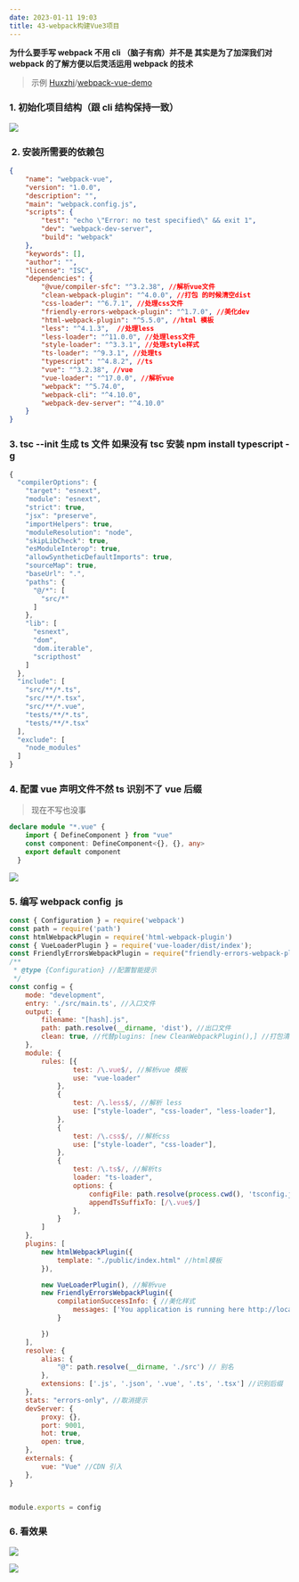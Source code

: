 ```yaml
---
date: 2023-01-11 19:03
title: 43-webpack构建Vue3项目
---
```


**为什么要手写 webpack 不用 cli （脑子有病）并不是 其实是为了加深我们对 webpack 的了解方便以后灵活运用 webpack 的技术**


> 示例 [Huxzhi](https://github.com/Huxzhi)/[webpack-vue-demo](https://github.com/Huxzhi/webpack-vue-demo)

### 1. 初始化项目结构（跟 cli 结构保持一致）

![](./_images/image-2023-01-11_19-04-39-194-43-webpack构建Vue3项目.png)

###  2. 安装所需要的依赖包

```json
{
    "name": "webpack-vue",
    "version": "1.0.0",
    "description": "",
    "main": "webpack.config.js",
    "scripts": {
        "test": "echo \"Error: no test specified\" && exit 1",
        "dev": "webpack-dev-server",
        "build": "webpack"
    },
    "keywords": [],
    "author": "",
    "license": "ISC",
    "dependencies": {
        "@vue/compiler-sfc": "^3.2.38", //解析vue文件
        "clean-webpack-plugin": "^4.0.0", //打包 的时候清空dist
        "css-loader": "^6.7.1", //处理css文件
        "friendly-errors-webpack-plugin": "^1.7.0", //美化dev
        "html-webpack-plugin": "^5.5.0", //html 模板
        "less": "^4.1.3",  //处理less
        "less-loader": "^11.0.0", //处理less文件
        "style-loader": "^3.3.1", //处理style样式
        "ts-loader": "^9.3.1", //处理ts
        "typescript": "^4.8.2", //ts
        "vue": "^3.2.38", //vue
        "vue-loader": "^17.0.0", //解析vue
        "webpack": "^5.74.0",
        "webpack-cli": "^4.10.0",
        "webpack-dev-server": "^4.10.0"
    }
}
```

### 3. tsc --init 生成 ts 文件 如果没有 tsc 安装 npm install typescript -g

```typescript
{
  "compilerOptions": {
    "target": "esnext",
    "module": "esnext",
    "strict": true,
    "jsx": "preserve",
    "importHelpers": true,
    "moduleResolution": "node",
    "skipLibCheck": true,
    "esModuleInterop": true,
    "allowSyntheticDefaultImports": true,
    "sourceMap": true,
    "baseUrl": ".",
    "paths": {
      "@/*": [
        "src/*"
      ]
    },
    "lib": [
      "esnext",
      "dom",
      "dom.iterable",
      "scripthost"
    ]
  },
  "include": [
    "src/**/*.ts",
    "src/**/*.tsx",
    "src/**/*.vue",
    "tests/**/*.ts",
    "tests/**/*.tsx"
  ],
  "exclude": [
    "node_modules"
  ]
}
```

### 4. 配置 vue 声明文件不然 ts 识别不了 vue 后缀

> 现在不写也没事

```ts
declare module "*.vue" {
    import { DefineComponent } from "vue"
    const component: DefineComponent<{}, {}, any>
    export default component
  }
```

![](./_images/image-2023-01-11_21-20-12-662-43-webpack构建Vue3项目.png)

### 5. 编写 webpack config  js

```js
const { Configuration } = require('webpack')
const path = require('path')
const htmlWebpackPlugin = require('html-webpack-plugin')
const { VueLoaderPlugin } = require('vue-loader/dist/index');
const FriendlyErrorsWebpackPlugin = require("friendly-errors-webpack-plugin");
/**
 * @type {Configuration} //配置智能提示
 */
const config = {
    mode: "development",
    entry: './src/main.ts', //入口文件
    output: {
        filename: "[hash].js",
        path: path.resolve(__dirname, 'dist'), //出口文件
        clean: true, //代替plugins: [new CleanWebpackPlugin(),] //打包清空dist
    },
    module: {
        rules: [{
                test: /\.vue$/, //解析vue 模板
                use: "vue-loader"
            },
            {
                test: /\.less$/, //解析 less
                use: ["style-loader", "css-loader", "less-loader"],
            },
            {
                test: /\.css$/, //解析css
                use: ["style-loader", "css-loader"],
            },
            {
                test: /\.ts$/, //解析ts
                loader: "ts-loader",
                options: {
                    configFile: path.resolve(process.cwd(), 'tsconfig.json'),
                    appendTsSuffixTo: [/\.vue$/]
                },
            }
        ]
    },
    plugins: [
        new htmlWebpackPlugin({
            template: "./public/index.html" //html模板
        }),

        new VueLoaderPlugin(), //解析vue
        new FriendlyErrorsWebpackPlugin({
            compilationSuccessInfo: { //美化样式
                messages: ['You application is running here http://localhost:9001']
            }

        })
    ],
    resolve: {
        alias: {
            "@": path.resolve(__dirname, './src') // 别名
        },
        extensions: ['.js', '.json', '.vue', '.ts', '.tsx'] //识别后缀
    },
    stats: "errors-only", //取消提示
    devServer: {
        proxy: {},
        port: 9001,
        hot: true,
        open: true,
    },
    externals: {
        vue: "Vue" //CDN 引入
    },
}


module.exports = config
```

### 6. 看效果

![](./_images/image-2023-01-11_21-22-00-941-43-webpack构建Vue3项目.png)

![](./_images/image-2023-01-11_21-22-20-824-43-webpack构建Vue3项目.png)